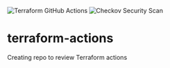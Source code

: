 ![Terraform GitHub Actions](https://github.com/jsimoni-org/terraform-actions/workflows/Terraform%20GitHub%20Actions/badge.svg?branch=testing&event=pull_request) ![Checkov Security Scan](https://github.com/jsimoni-org/terraform-actions/workflows/Checkov%20Security%20Scan/badge.svg?branch=testing&event=pull_request)
# terraform-actions
Creating repo to review Terraform actions
